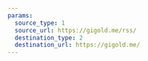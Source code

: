 ```yaml
---
params:
  source_type: 1
  source_url: https://gigold.me/rss/
  destination_type: 2
  destination_url: https://gigold.me/
---
```

